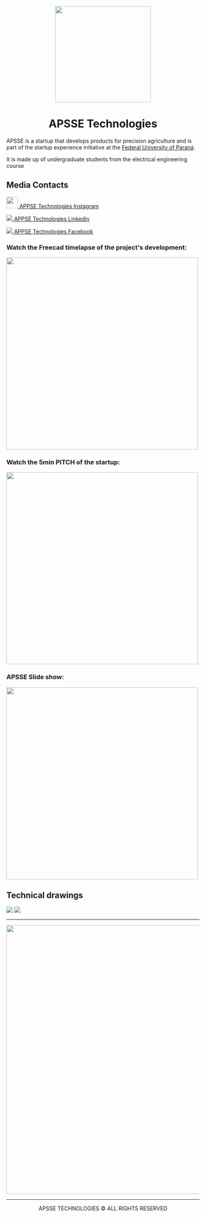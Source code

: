 <p align="center">
<img style="align: center" src="https://github.com/andrepozzan/apsse_technologies/assets/85946447/e319853b-d16d-4e5f-a9d0-165c40063964" width="250px">
</p>

<h1 align="center">APSSE Technologies</h1>

APSSE is a startup that develops products for precision agriculture and is part of the startup experience initiative at the <a href="https://ufpr.br/" target="_blank">Federal University of Paraná</a>.

It is made up of undergraduate students from the electrical engineering course

## Media Contacts

<a href="https://www.instagram.com/apsse_technologies?utm_source=ig_web_button_share_sheet&igsh=ZDNlZDc0MzIxNw=="><img width="30px" src="https://github.com/andrepozzan/apsse_technologies/assets/85946447/b3ffd34a-f2fd-44a2-935d-df8234fabf10"> APPSE Technologies Instagram </a>

<a href="https://www.linkedin.com/company/apsse-tecnologies-ufpr/"><img src="https://github.com/andrepozzan/apsse_technologies/assets/85946447/bdc88fdf-596d-41b6-a29a-4a8b10aa5610"> APPSE Technologies Linkedin</a>

<a href="https://www.facebook.com/profile.php?id=61566150221510"><img src="https://github.com/andrepozzan/apsse_technologies/assets/85946447/737e5603-e31f-416d-8ece-db86324e8ee2"> APPSE Technologies Facebook</a>

### Watch the Freecad timelapse of the project's development:

<a href="https://www.youtube.com/watch?v=BXJijYAY4U4">
<img width="500px" src="https://img.youtube.com/vi/BXJijYAY4U4/maxresdefault.jpg"/>
</a>

### Watch the 5min PITCH of the startup:

<a href="https://www.youtube.com/watch?v=EtGpsllvWcw">
<img width="500px" src="https://img.youtube.com/vi/EtGpsllvWcw/maxresdefault.jpg"/>
</a>

### APSSE Slide show:

<a href="https://www.youtube.com/watch?v=lyY1uE_-fcg">
<img width="500px" src="https://img.youtube.com/vi/lyY1uE_-fcg/maxresdefault.jpg"/>
</a>

## Technical drawings

<img src="./technical-drawing/img/prancha1.svg">
<img src="./technical-drawing/img/prancha2.svg">

---

<p align="center">
<img width="700px" src="https://github.com/andrepozzan/apsse_technologies/assets/85946447/3bbcf1f9-9dab-4b5d-9d30-cfd3e167265f">
</p>

---

<p align="center">
APSSE TECHNOLOGIES © ALL RIGHTS RESERVED 
</p>

